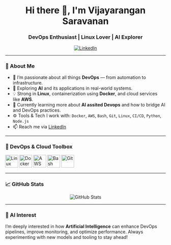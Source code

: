 <h1 align="center">Hi there 👋, I'm Vijayarangan Saravanan</h1>
<h3 align="center">DevOps Enthusiast | Linux Lover | AI Explorer</h3>

<p align="center">
  <a href="https://www.linkedin.com/in/vijayarangan-saravanan-68b45612b/" target="_blank">
    <img src="https://img.shields.io/badge/LinkedIn-Connect-blue?style=for-the-badge&logo=linkedin" alt="LinkedIn">
  </a>
</p>

---

### 🚀 About Me

- 🔭 I’m passionate about all things **DevOps** — from automation to infrastructure.
- 🧠 Exploring **AI** and its applications in real-world systems.
- 💡 Strong in **Linux**, containerization using **Docker**, and cloud services like **AWS**.
- 🌱 Currently learning more about **AI assited Devops** and how to bridge AI and DevOps practices.
- ⚙️ Tools & Tech I work with: `Docker`, `AWS`, `Bash`, `Git`, `Linux`, `CI/CD`, `Python`, `Node.js`
- 📫 Reach me via [LinkedIn](https://www.linkedin.com/in/vijayarangan-saravanan-68b45612b/)

---

### 🧰 DevOps & Cloud Toolbox

<p align="left">
  <img src="https://cdn.jsdelivr.net/gh/devicons/devicon/icons/linux/linux-original.svg" alt="Linux" width="40" height="40"/>
  <img src="https://cdn.jsdelivr.net/gh/devicons/devicon/icons/docker/docker-original.svg" alt="Docker" width="40" height="40"/>
  <img src="https://cdn.jsdelivr.net/gh/devicons/devicon/icons/amazonwebservices/amazonwebservices-original.svg" alt="AWS" width="40" height="40"/>
  <img src="https://cdn.jsdelivr.net/gh/devicons/devicon/icons/bash/bash-original.svg" alt="Bash" width="40" height="40"/>
  <img src="https://cdn.jsdelivr.net/gh/devicons/devicon/icons/git/git-original.svg" alt="Git" width="40" height="40"/>
</p>

---

### 📈 GitHub Stats

<p align="center">
  <img src="https://github-readme-stats.vercel.app/api?username=your-github-username&show_icons=true&theme=radical" alt="GitHub Stats" />
</p>

---

### 🧠 AI Interest

I’m deeply interested in how **Artificial Intelligence** can enhance DevOps pipelines, improve monitoring, and optimize performance. Always experimenting with new models and tooling to stay ahead!


